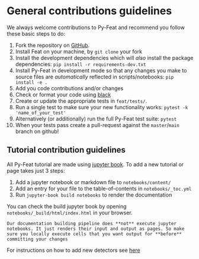 # General contributions guidelines

We always welcome contributions to Py-Feat and recommend you follow these basic steps to do:

1. Fork the repository on [GitHub](https://github.com/cosanlab/feat). 
2. Install Feat on your machine, by `git clone` your fork
3. Install the development dependencies which will *also* install the package dependencies: `pip install -r requirements-dev.txt`
4. Install Py-Feat in development mode so that any changes you make to source files are *automatically* reflected in scripts/notebooks: `pip install -e .`
5. Add you code contributions and/or changes
6. Check or format your code using [black](https://black.readthedocs.io/en/stable/)
7. Create or update the appropriate tests in `feat/tests/`.
8. Run a single test to make sure your new functionality works: `pytest -k 'name_of_your_test'`
9. Alternatively (or additionally) run the full Py-Feat test suite: `pytest`
10. When your tests pass create a pull-request against the `master`/`main` branch on github!

## Tutorial contribution guidelines

All Py-Feat tutorial are made using [jupyter book](https://jupyterbook.org/intro.html). To add a new tutorial or page takes just 3 steps:
1. Add a jupyter notebook or markdown file to `notebooks/content/`
2. Add an entry for your file to the table-of-contents in `notebooks/_toc.yml`
3. Run `jupyter-book build notebooks` to render the documentation

You can check the build jupyter book by opening `notebooks/_build/html/index.html` in your browser.

```{note}
Our documentation building pipeline does **not** execute jupyter notebooks. It just renders their input and output as pages. So make sure you locally execute cells that you want output for **before** committing your changes
```

For instructions on how to add new detectors see [here](./modelContribution.md)